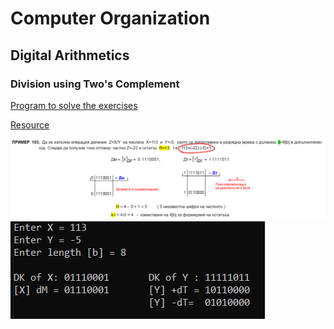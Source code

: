 # Computer Organization

## Digital Arithmetics 

### Division using Two's Complement
[Program to solve the exercises](Division.cpp)

[Resource](http://www.tyanev.com/home.php?s=465&lang=bg&mid=18&mod=1&b=7)

![header image](1.png)
![header image](5.png)
